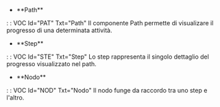 - \*\*Path\*\*

 :  : VOC Id="PAT" Txt="Path"
Il componente Path permette di visualizare il progresso di una determinata attività.

- \*\*Step\*\*

 :  : VOC Id="STE" Txt="Step"
Lo step rappresenta il singolo dettaglio del progresso visualizzato nel path.

- \*\*Nodo\*\*

 :  : VOC Id="NOD" Txt="Nodo"
Il nodo funge da raccordo tra uno step e l'altro.
